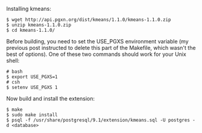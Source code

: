 Installing kmeans:

```
$ wget http://api.pgxn.org/dist/kmeans/1.1.0/kmeans-1.1.0.zip
$ unzip kmeans-1.1.0.zip
$ cd kmeans-1.1.0/
```

Before building, you need to set the USE_PGXS environment variable (my previous post instructed to delete this part of the Makefile, which wasn't the best of options). One of these two commands should work for your Unix shell:

```
# bash
$ export USE_PGXS=1
# csh
$ setenv USE_PGXS 1
```
Now build and install the extension:

```
$ make
$ sudo make install
$ psql -f /usr/share/postgresql/9.1/extension/kmeans.sql -U postgres -d <database>

```
